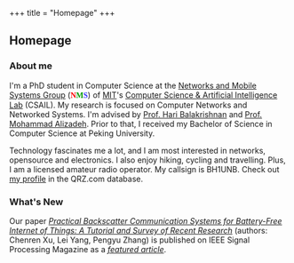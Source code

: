 +++
title = "Homepage"
+++

## Homepage

### About me

I'm a PhD student in Computer Science at the [Networks and Mobile Systems
Group](http://nms.csail.mit.edu) (<font face="Trebuchet MS"><b><font
color="#FF0000">N</font><font color="#009900">M</font><font
color="#3333FF">S</font></b></font>) of [MIT](http://web.mit.edu/)'s
[Computer Science & Artificial Intelligence Lab](https://www.csail.mit.edu)
(CSAIL). My research is focused on Computer Networks and Networked Systems.
I'm advised by [Prof. Hari Balakrishnan](http://nms.csail.mit.edu/~hari/) and [Prof. Mohammad Alizadeh](https://people.csail.mit.edu/alizadeh/). Prior
to that, I received my Bachelor of Science in Computer Science at
Peking University.

Technology fascinates me a lot, and I am most interested in networks,
opensource and electronics. I also enjoy hiking, cycling and travelling.
Plus, I am a licensed amateur radio operator. My callsign is BH1UNB. Check
out [my profile](https://www.qrz.com/db/BH1UNB) in the QRZ.com database.

### What's New

Our paper [_Practical Backscatter Communication Systems for Battery-Free
Internet of Things: A Tutorial and Survey of Recent
Research_](https://ieeexplore.ieee.org/document/8454398) (authors:
Chenren Xu, Lei Yang, Pengyu Zhang) is published on IEEE Signal Processing
Magazine as a [_featured article_](https://signalprocessingsociety.org/publications-resources/ieee-signal-processing-magazine/practical-backscatter-communication-systems).
